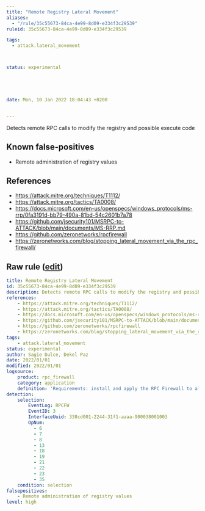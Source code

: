 ```yaml
---
title: "Remote Registry Lateral Movement"
aliases:
  - "/rule/35c55673-84ca-4e99-8d09-e334f3c29539"
ruleid: 35c55673-84ca-4e99-8d09-e334f3c29539

tags:
  - attack.lateral_movement



status: experimental





date: Mon, 10 Jan 2022 18:04:43 +0200


---
```


Detects remote RPC calls to modify the registry and possible execute code

<!--more-->


## Known false-positives

* Remote administration of registry values



## References

* https://attack.mitre.org/techniques/T1112/
* https://attack.mitre.org/tactics/TA0008/
* https://docs.microsoft.com/en-us/openspecs/windows_protocols/ms-rrp/0fa3191d-bb79-490a-81bd-54c2601b7a78
* https://github.com/jsecurity101/MSRPC-to-ATTACK/blob/main/documents/MS-RRP.md
* https://github.com/zeronetworks/rpcfirewall
* https://zeronetworks.com/blog/stopping_lateral_movement_via_the_rpc_firewall/


## Raw rule ([edit](https://github.com/SigmaHQ/sigma/edit/master/rules/application/rpc_firewall/rpc_firewall_remote_registry_lateral_movement.yml))
```yaml
title: Remote Registry Lateral Movement
id: 35c55673-84ca-4e99-8d09-e334f3c29539
description: Detects remote RPC calls to modify the registry and possible execute code
references:
    - https://attack.mitre.org/techniques/T1112/
    - https://attack.mitre.org/tactics/TA0008/
    - https://docs.microsoft.com/en-us/openspecs/windows_protocols/ms-rrp/0fa3191d-bb79-490a-81bd-54c2601b7a78
    - https://github.com/jsecurity101/MSRPC-to-ATTACK/blob/main/documents/MS-RRP.md
    - https://github.com/zeronetworks/rpcfirewall
    - https://zeronetworks.com/blog/stopping_lateral_movement_via_the_rpc_firewall/
tags:
    - attack.lateral_movement
status: experimental
author: Sagie Dulce, Dekel Paz
date: 2022/01/01
modified: 2022/01/01
logsource:
    product: rpc_firewall
    category: application
    definition: 'Requirements: install and apply the RPC Firewall to all processes with "audit:true action:block uuid:338cd001-2244-31f1-aaaa-900038001003"'
detection:
    selection:
        EventLog: RPCFW
        EventID: 3
        InterfaceUuid: 338cd001-2244-31f1-aaaa-900038001003
        OpNum:
          - 6
          - 7
          - 8
          - 13
          - 18
          - 19
          - 21
          - 22
          - 23
          - 35
    condition: selection
falsepositives:
    - Remote administration of registry values
level: high

```
